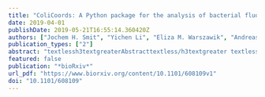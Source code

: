 ```yaml
---
title: "ColiCoords: A Python package for the analysis of bacterial fluorescence microscopy data"
date: 2019-04-01
publishDate: 2019-05-21T16:55:14.360420Z
authors: ["Jochem H. Smit", "Yichen Li", "Eliza M. Warszawik", "Andreas Herrmann", "Thorben Cordes"]
publication_types: ["2"]
abstract: "textlessh3textgreaterAbstracttextless/h3textgreater textlessptextgreaterSingle-molecule fluorescence microscopy studies of bacteria provide unique insights into the mechanisms of cellular processes and protein machineries in ways that are unrivalled by any other technique. With the cost of microscopes dropping and the availability of fully automated microscopes, the volume of microscopy data produced has increased tremendously. These developments have moved the bottleneck of throughput from image acquisition and sample preparation to data analysis. Furthermore, requirements for analysis procedures have become more stringent given the requirement of various journals to make data and analysis procedures available. To address this we have developed a new data analysis package for analysis of fluorescence microscopy data of rod-like cells. Our software ColiCoords structures microscopy data at the single-cell level and implements a coordinate system describing each cell. This allows for the transformation of Cartesian coordinates of both cellular images (e.g. from transmission light or fluorescence microscopy) and single-molecule localization microscopy (SMLM) data to cellular coordinates. Using this transformation, many cells can be combined to increase the statistical significance of fluorescence microscopy datasets of any kind. Coli-Coords is open source, implemented in the programming language Python, and is extensively documented. This allows for modifications for specific needs or to inspect and publish data analysis procedures. By providing a format that allows for easy sharing of code and associated data, we intend to promote open and reproducible research.textless/ptextgreatertextlessptextgreaterThe source code and documentation can be found via the project’s GitHub page.textless/ptextgreater"
featured: false
publication: "*bioRxiv*"
url_pdf: "https://www.biorxiv.org/content/10.1101/608109v1"
doi: "10.1101/608109"
---
```


